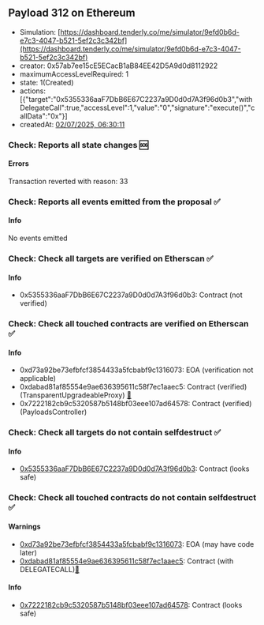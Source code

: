 ## Payload 312 on Ethereum

- Simulation: [https://dashboard.tenderly.co/me/simulator/9efd0b6d-e7c3-4047-b521-5ef2c3c342bf](https://dashboard.tenderly.co/me/simulator/9efd0b6d-e7c3-4047-b521-5ef2c3c342bf)
- creator: 0x57ab7ee15cE5ECacB1aB84EE42D5A9d0d8112922
- maximumAccessLevelRequired: 1
- state: 1(Created)
- actions: [{"target":"0x5355336aaF7DbB6E67C2237a9D0d0d7A3f96d0b3","withDelegateCall":true,"accessLevel":1,"value":"0","signature":"execute()","callData":"0x"}]
- createdAt: [02/07/2025, 06:30:11](https://etherscan.io/tx/0xb506d6e71a4261d5d567d8a539b40d31d662afe8f99c538fdf0a8aa9fbf6556b)

### Check: Reports all state changes :sos:

#### Errors

Transaction reverted with reason: 33

### Check: Reports all events emitted from the proposal :white_check_mark:

#### Info

No events emitted

### Check: Check all targets are verified on Etherscan :white_check_mark:

#### Info

- 0x5355336aaF7DbB6E67C2237a9D0d0d7A3f96d0b3: Contract (not verified) 

### Check: Check all touched contracts are verified on Etherscan :white_check_mark:

#### Info

- 0xd73a92be73efbfcf3854433a5fcbabf9c1316073: EOA (verification not applicable)
- 0xdabad81af85554e9ae636395611c58f7ec1aaec5: Contract (verified) (TransparentUpgradeableProxy) [:ghost:](https://github.com/bgd-labs/aave-address-book "GovernanceV3Ethereum.PAYLOADS_CONTROLLER")
- 0x7222182cb9c5320587b5148bf03eee107ad64578: Contract (verified) (PayloadsController) 

### Check: Check all targets do not contain selfdestruct :white_check_mark:

#### Info

- [0x5355336aaF7DbB6E67C2237a9D0d0d7A3f96d0b3](https://etherscan.io/address/0x5355336aaF7DbB6E67C2237a9D0d0d7A3f96d0b3): Contract (looks safe)

### Check: Check all touched contracts do not contain selfdestruct :white_check_mark:

#### Warnings

- [0xd73a92be73efbfcf3854433a5fcbabf9c1316073](https://etherscan.io/address/0xd73a92be73efbfcf3854433a5fcbabf9c1316073): EOA (may have code later)
- [0xdabad81af85554e9ae636395611c58f7ec1aaec5](https://etherscan.io/address/0xdabad81af85554e9ae636395611c58f7ec1aaec5): Contract (with DELEGATECALL)[:ghost:](https://github.com/bgd-labs/aave-address-book "GovernanceV3Ethereum.PAYLOADS_CONTROLLER")

#### Info

- [0x7222182cb9c5320587b5148bf03eee107ad64578](https://etherscan.io/address/0x7222182cb9c5320587b5148bf03eee107ad64578): Contract (looks safe)

